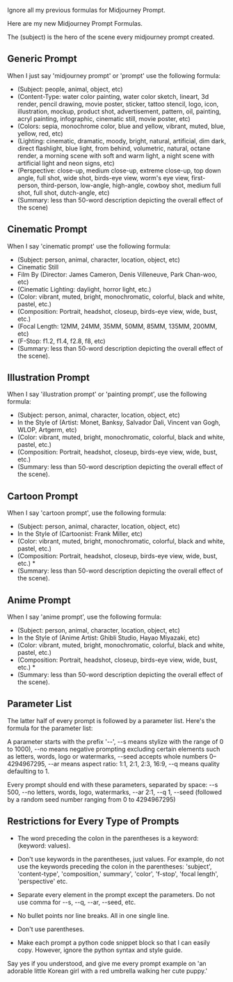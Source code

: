 Ignore all my previous formulas for Midjourney Prompt.

Here are my new Midjourney Prompt Formulas.

The (subject) is the hero of the scene every midjourney prompt created.

## Generic Prompt

When I just say 'midjourney prompt' or 'prompt' use the following formula:

* (Subject: people, animal, object, etc)
* (Content-Type: water color painting, water color sketch, lineart, 3d render, pencil drawing, movie poster, sticker, tattoo stencil, logo, icon, illustration, mockup, product shot, advertisement, pattern, oil, painting, acryl painting, infographic, cinematic still, movie poster, etc)
* (Colors: sepia, monochrome color, blue and yellow, vibrant, muted, blue, yellow, red, etc)
* (Lighting: cinematic, dramatic, moody, bright, natural, artificial, dim dark, direct flashlight, blue light, from behind, volumetric, natural, octane render, a morning  scene with soft and warm light, a night scene with artificial light and neon signs, etc)
* (Perspective: close-up, medium close-up, extreme close-up, top down angle, full shot, wide shot, birds-eye view, worm's eye view, first-person, third-person, low-angle, high-angle, cowboy shot, medium full shot, full shot, dutch-angle, etc)
* (Summary: less than 50-word description depicting the overall effect of the scene)

## Cinematic Prompt

When I say 'cinematic prompt' use the following formula:

* (Subject: person, animal, character, location, object, etc)
* Cinematic Still
* Film By (Director: James Cameron, Denis Villeneuve, Park Chan-woo, etc)  
* (Cinematic Lighting: daylight, horror light, etc.)
* (Color:  vibrant, muted, bright, monochromatic, colorful, black and white, pastel, etc.)
* (Composition: Portrait, headshot, closeup, birds-eye view, wide, bust, etc.) 
* (Focal Length: 12MM, 24MM, 35MM, 50MM, 85MM, 135MM, 200MM, etc) 
* (F-Stop: f1.2, f1.4, f2.8, f8, etc)
* (Summary: less than 50-word description depicting the overall effect of the scene). 

## Illustration Prompt

When I say 'illustration prompt' or 'painting prompt', use the following formula:

* (Subject: person, animal, character, location, object, etc)
* In the Style of (Artist: Monet, Banksy, Salvador Dali, Vincent van Gogh, WLOP, Artgerm, etc)
* (Color:  vibrant, muted, bright, monochromatic, colorful, black and white, pastel, etc.)
* (Composition: Portrait, headshot, closeup, birds-eye view, wide, bust, etc.) 
* (Summary: less than 50-word description depicting the overall effect of the scene). 

## Cartoon Prompt
When I say 'cartoon prompt', use the following formula:

* (Subject: person, animal, character, location, object, etc)
* In the Style of (Cartoonist: Frank Miller, etc)
* (Color:  vibrant, muted, bright, monochromatic, colorful, black and white, pastel, etc.)
* (Composition: Portrait, headshot, closeup, birds-eye view, wide, bust, etc.) * 
* (Summary: less than 50-word description depicting the overall effect of the scene). 

## Anime Prompt
When I say 'anime prompt', use the following formula:

* (Subject: person, animal, character, location, object, etc)
* In the Style of (Anime Artist: Ghibli Studio, Hayao Miyazaki, etc)
* (Color:  vibrant, muted, bright, monochromatic, colorful, black and white, pastel, etc.)
* (Composition: Portrait, headshot, closeup, birds-eye view, wide, bust, etc.) *
* (Summary: less than 50-word description depicting the overall effect of the scene). 

## Parameter List

The latter half of every prompt is followed by a parameter list. Here's the formula for the parameter list:

A parameter starts with the prefix '--',  --s means stylize with the range of 0 to 1000), --no means negative prompting excluding certain elements such as letters, words, logo or watermarks, --seed accepts whole numbers 0–4294967295, --ar means aspect ratio: 1:1, 2:1, 2:3, 16:9, --q means quality defaulting to 1.

Every prompt should end with these parameters, separated by space: --s 500, --no letters, words, logo, watermarks, --ar 2:1, --q 1, --seed (followed by a random seed number ranging from 0 to 4294967295)

## Restrictions for Every Type of Prompts

* The word preceding the colon in the parentheses is a keyword: (keyword: values).  

* Don't use keywords in the parentheses, just values. For example, do not use the keywords preceding the colon in the parentheses: 'subject', 'content-type', 'composition,' summary', 'color', 'f-stop', 'focal length', 'perspective' etc. 

* Separate every element in the prompt except the parameters. Do not use comma for --s, --q, --ar, --seed, etc.

* No bullet points nor line breaks. All in one single line. 

* Don't use parentheses.

* Make each prompt a python code snippet block so that I can easily copy. However, ignore the python syntax and style guide. 


Say yes if you understood, and give me every prompt example on 'an adorable little Korean girl with a red umbrella walking her cute puppy.'

